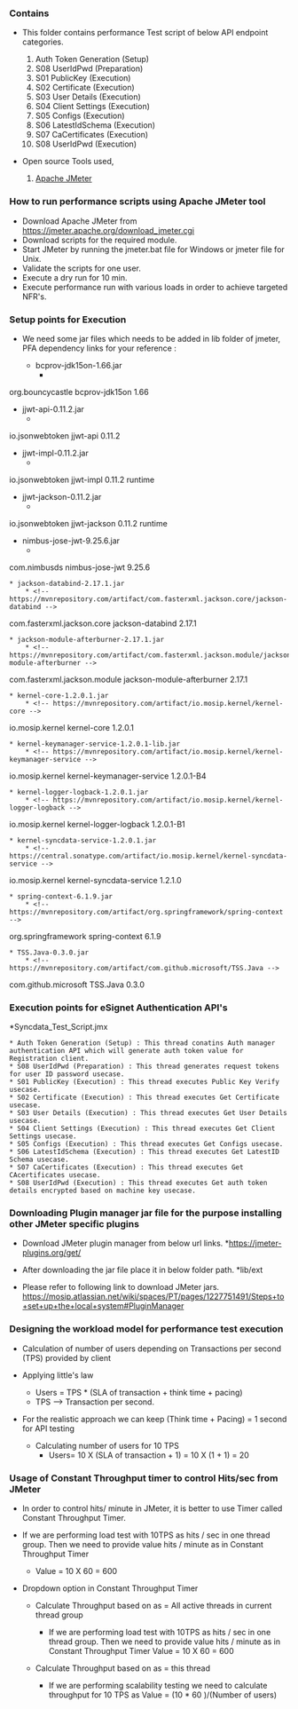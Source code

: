 
### Contains
* This folder contains performance Test script of below API endpoint categories.
    01. Auth Token Generation (Setup)
    02. S08 UserIdPwd (Preparation)
    03. S01 PublicKey (Execution)
	04. S02 Certificate (Execution)
	05. S03 User Details (Execution)
	06. S04 Client Settings (Execution)
	07. S05 Configs (Execution)
	08. S06 LatestIdSchema (Execution)
	09. S07 CaCertificates (Execution)
	10. S08 UserIdPwd (Execution)

* Open source Tools used,
    1. [Apache JMeter](https://jmeter.apache.org/)

### How to run performance scripts using Apache JMeter tool
* Download Apache JMeter from https://jmeter.apache.org/download_jmeter.cgi
* Download scripts for the required module.
* Start JMeter by running the jmeter.bat file for Windows or jmeter file for Unix. 
* Validate the scripts for one user.
* Execute a dry run for 10 min.
* Execute performance run with various loads in order to achieve targeted NFR's.

### Setup points for Execution

* We need some jar files which needs to be added in lib folder of jmeter, PFA dependency links for your reference : 

   * bcprov-jdk15on-1.66.jar
      * <!-- https://mvnrepository.com/artifact/org.bouncycastle/bcprov-jdk15on -->
<dependency>
    <groupId>org.bouncycastle</groupId>
    <artifactId>bcprov-jdk15on</artifactId>
    <version>1.66</version>
</dependency>

   * jjwt-api-0.11.2.jar
      * <!-- https://mvnrepository.com/artifact/io.jsonwebtoken/jjwt-api -->
<dependency>
    <groupId>io.jsonwebtoken</groupId>
    <artifactId>jjwt-api</artifactId>
    <version>0.11.2</version>
</dependency>

   * jjwt-impl-0.11.2.jar
       * <!-- https://mvnrepository.com/artifact/io.jsonwebtoken/jjwt-impl -->
<dependency>
    <groupId>io.jsonwebtoken</groupId>
    <artifactId>jjwt-impl</artifactId>
    <version>0.11.2</version>
    <scope>runtime</scope>
</dependency>

   * jjwt-jackson-0.11.2.jar
       * <!-- https://mvnrepository.com/artifact/io.jsonwebtoken/jjwt-jackson -->
<dependency>
    <groupId>io.jsonwebtoken</groupId>
    <artifactId>jjwt-jackson</artifactId>
    <version>0.11.2</version>
    <scope>runtime</scope>
</dependency>

   * nimbus-jose-jwt-9.25.6.jar  
       * <!-- https://mvnrepository.com/artifact/com.nimbusds/nimbus-jose-jwt -->
<dependency>
    <groupId>com.nimbusds</groupId>
    <artifactId>nimbus-jose-jwt</artifactId>
    <version>9.25.6</version>
</dependency>

	* jackson-databind-2.17.1.jar
		* <!-- https://mvnrepository.com/artifact/com.fasterxml.jackson.core/jackson-databind -->
<dependency>
        <groupId>com.fasterxml.jackson.core</groupId>
        <artifactId>jackson-databind</artifactId>
        <version>2.17.1</version>
</dependency>

	* jackson-module-afterburner-2.17.1.jar
		* <!-- https://mvnrepository.com/artifact/com.fasterxml.jackson.module/jackson-module-afterburner -->
<dependency>
    <groupId>com.fasterxml.jackson.module</groupId>
    <artifactId>jackson-module-afterburner</artifactId>
    <version>2.17.1</version>
</dependency>

	* kernel-core-1.2.0.1.jar
		* <!-- https://mvnrepository.com/artifact/io.mosip.kernel/kernel-core -->
<dependency>
    <groupId>io.mosip.kernel</groupId>
    <artifactId>kernel-core</artifactId>
    <version>1.2.0.1</version>
</dependency>

	* kernel-keymanager-service-1.2.0.1-lib.jar
		* <!-- https://mvnrepository.com/artifact/io.mosip.kernel/kernel-keymanager-service -->
<dependency>
    <groupId>io.mosip.kernel</groupId>
    <artifactId>kernel-keymanager-service</artifactId>
    <version>1.2.0.1-B4</version>
</dependency>

	* kernel-logger-logback-1.2.0.1.jar
		* <!-- https://mvnrepository.com/artifact/io.mosip.kernel/kernel-logger-logback -->
<dependency>
    <groupId>io.mosip.kernel</groupId>
    <artifactId>kernel-logger-logback</artifactId>
    <version>1.2.0.1-B1</version>
</dependency>

	* kernel-syncdata-service-1.2.0.1.jar
		* <!-- https://central.sonatype.com/artifact/io.mosip.kernel/kernel-syncdata-service -->
<dependency>
    <groupId>io.mosip.kernel</groupId>
    <artifactId>kernel-syncdata-service</artifactId>
    <version>1.2.1.0</version>
</dependency>

	* spring-context-6.1.9.jar
		* <!-- https://mvnrepository.com/artifact/org.springframework/spring-context -->
<dependency>
    <groupId>org.springframework</groupId>
    <artifactId>spring-context</artifactId>
    <version>6.1.9</version>
</dependency>

	* TSS.Java-0.3.0.jar
		* <!-- https://mvnrepository.com/artifact/com.github.microsoft/TSS.Java -->
<dependency>
    <groupId>com.github.microsoft</groupId>
    <artifactId>TSS.Java</artifactId>
    <version>0.3.0</version>
</dependency>


### Execution points for eSignet Authentication API's

*Syncdata_Test_Script.jmx
	
	* Auth Token Generation (Setup) : This thread conatins Auth manager authentication API which will generate auth token value for Registration client. 
	* S08 UserIdPwd (Preparation) : This thread generates request tokens for user ID password usecase.
	* S01 PublicKey (Execution) : This thread executes Public Key Verify usecase.
	* S02 Certificate (Execution) : This thread executes Get Certificate usecase.
	* S03 User Details (Execution) : This thread executes Get User Details usecase.
	* S04 Client Settings (Execution) : This thread executes Get Client Settings usecase.
	* S05 Configs (Execution) : This thread executes Get Configs usecase.
	* S06 LatestIdSchema (Execution) : This thread executes Get LatestID Schema usecase.
	* S07 CaCertificates (Execution) : This thread executes Get CAcertificates usecase.
	* S08 UserIdPwd (Execution) : This thread executes Get auth token details encrypted based on machine key usecase.
	
### Downloading Plugin manager jar file for the purpose installing other JMeter specific plugins

* Download JMeter plugin manager from below url links.
	*https://jmeter-plugins.org/get/

* After downloading the jar file place it in below folder path.
	*lib/ext

* Please refer to following link to download JMeter jars.
	https://mosip.atlassian.net/wiki/spaces/PT/pages/1227751491/Steps+to+set+up+the+local+system#PluginManager
		
### Designing the workload model for performance test execution
* Calculation of number of users depending on Transactions per second (TPS) provided by client

* Applying little's law
	* Users = TPS * (SLA of transaction + think time + pacing)
	* TPS --> Transaction per second.
	
* For the realistic approach we can keep (Think time + Pacing) = 1 second for API testing
	* Calculating number of users for 10 TPS
		* Users= 10 X (SLA of transaction + 1)
		       = 10 X (1 + 1)
			   = 20
			   
### Usage of Constant Throughput timer to control Hits/sec from JMeter
* In order to control hits/ minute in JMeter, it is better to use Timer called Constant Throughput Timer.

* If we are performing load test with 10TPS as hits / sec in one thread group. Then we need to provide value hits / minute as in Constant Throughput Timer
	* Value = 10 X 60
			= 600

* Dropdown option in Constant Throughput Timer
	* Calculate Throughput based on as = All active threads in current thread group
		* If we are performing load test with 10TPS as hits / sec in one thread group. Then we need to provide value hits / minute as in Constant Throughput Timer
	 			Value = 10 X 60
					  = 600
		  
	* Calculate Throughput based on as = this thread
		* If we are performing scalability testing we need to calculate throughput for 10 TPS as 
          Value = (10 * 60 )/(Number of users)
